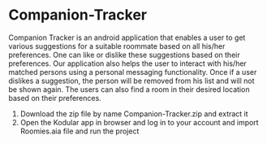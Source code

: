 # Companion-Tracker
Companion Tracker is an android application that enables a user to get various suggestions for a suitable roommate based on all his/her preferences. One can like or dislike these suggestions based on their preferences. Our application also helps the user to interact with his/her matched persons using a personal messaging functionality. Once if a user dislikes a suggestion, the person will be removed from his list and will not be shown again. The users can also find a room in their desired location based on their preferences.

1. Download the zip file by name Companion-Tracker.zip and extract it
2. Open the Kodular app in browser and log in to your account and import Roomies.aia file and run the project

